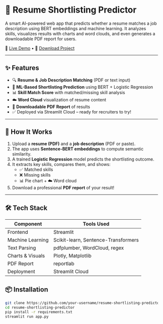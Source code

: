 # 📄 Resume Shortlisting Predictor

A smart AI-powered web app that predicts whether a resume matches a job description using BERT embeddings and machine learning. It analyzes skills, visualizes results with charts and word clouds, and even generates a downloadable PDF report for users.

🚀 [Live Demo](https://resume-shortlisting-predictor.streamlit.app/) • 📁 [Download Project](https://github.com/PGMHATRE/resume-shortlisting-predictor)

---

## ✨ Features

- 🔍 **Resume & Job Description Matching** (PDF or text input)
- 🤖 **ML-Based Shortlisting Prediction** using BERT + Logistic Regression
- 📊 **Skill Match Score** with matched/missing skill analysis
- ☁️ **Word Cloud** visualization of resume content
- 📄 **Downloadable PDF Report** of results
- ✅ Deployed via Streamlit Cloud – ready for recruiters to try!

---

## 🧠 How It Works

1. Upload a **resume (PDF)** and a **job description** (PDF or paste).
2. The app uses **Sentence-BERT embeddings** to compute semantic similarity.
3. A trained **Logistic Regression** model predicts the shortlisting outcome.
4. It extracts key skills, compares them, and shows:
   - ✅ Matched skills
   - ❌ Missing skills
   - 📊 Pie chart + ☁️ Word cloud
5. Download a professional **PDF report** of your result!

---

## 🛠️ Tech Stack

| Component            | Tools Used                          |
|----------------------|--------------------------------------|
| Frontend             | Streamlit                           |
| Machine Learning     | Scikit-learn, Sentence-Transformers |
| Text Parsing         | pdfplumber, WordCloud, regex        |
| Charts & Visuals     | Plotly, Matplotlib                  |
| PDF Report           | reportlab                           |
| Deployment           | Streamlit Cloud                     |



## 📦 Installation

```bash
git clone https://github.com/your-username/resume-shortlisting-predictor.git
cd resume-shortlisting-predictor
pip install -r requirements.txt
streamlit run app.py
